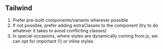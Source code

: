 ## Tailwind 

1. Prefer pre-built components/variants wherever possible
2. If not possible, prefer adding extraClasses to the component (try to do whatever it takes to avoid conflicting classes)
3. In special occasions, where styles are dynamically coming from js, we can opt for important (!) or inline styles. 


